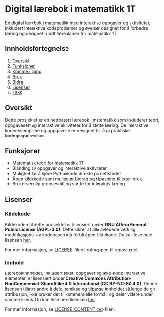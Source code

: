 # Digital lærebok i matematikk 1T

En digital lærebok i matematikk med interaktive oppgaver og aktiviteter, inkludert interaktive kodeproblemer og øvelser designet for å forbedre læring og designet rundt læreplanen for matematikk 1T. 

## Innholdsfortegnelse
1. [Oversikt](#oversikt)
2. [Funksjoner](#funksjoner)
3. [Komme i gang](#komme-i-gang)
4. [Bruk](#bruk)
5. [Bidra](#bidra)
6. [Lisenser](#lisenser)
7. [Takk](#takk)

## Oversikt

Dette prosjektet er en nettbasert lærebok i matematikk som inkluderer teori, oppgavesett og interaktive aktiviteter for å støtte læring. De interaktive kodeeksemplene og oppgavene er designet for å gi praktiske læringsopplevelser.

## Funksjoner

- Matematisk teori for matematikk 1T
- Blanding av oppgaver og interaktive aktiviteter
- Mulighet for å kjøre Pythonkode direkte på nettstedet
- Åpen kildekode som muliggjør bidrag og tilpasning til egen bruk
- Brukervennlig grensesnitt og støtte for interaktiv læring


## Lisenser

### Kildekode

Kildekoden til dette prosjektet er lisensiert under **GNU Affero General Public License (AGPL-3.0)**. Dette sikrer at alle avledede verk og modifikasjoner av kodebasen må forbli åpen kildekode. Du kan lese hele lisensen [her](https://www.gnu.org/licenses/agpl-3.0.en.html).

For mer informasjon, se [LICENSE](LICENSE)-filen i rotmappen til repositoriet.

### Innhold

Lærebokinnholdet, inkludert tekst, oppgaver og ikke-kode interaktive elementer, er lisensiert under **Creative Commons Attribution-NonCommercial-ShareAlike 4.0 International (CC BY-NC-SA 4.0)**. Denne lisensen tillater andre å dele, remikse og tilpasse innholdet så lenge de gir attribusjon, ikke bruker det til kommersielle formål, og deler videre under samme lisens. Du kan lese hele lisensen [her](https://creativecommons.org/licenses/by-nc-sa/4.0/legalcode).

For mer informasjon, se [LICENSE_CONTENT.md](LICENSE_CONTENT.md)-filen.


